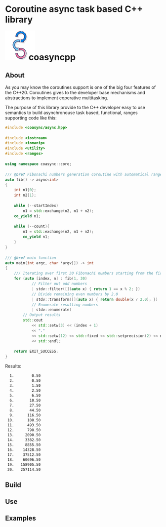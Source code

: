 # Coroutine async task based C++ library
![Coroutine async C++ library](https://github.com/rostislav-nikitin/coasyncpp/blob/main/icon-96.png?raw=true)<strong style="font-size: 200%; margin-left: -20px; vertical-align:baseline;">coasyncpp</strong>

## About
As you may know the coroutines support is one of the big four features of the C++20. Coroutines gives to the developer base mechanisms and abstractions to implement coperative multitasking.

The purpose of this library provide to the C++ developer easy to use semantics to build asynchronouse task based, functional, ranges supporting code like this:


```C++
#include <coasync/async.hpp>

#include <iostream>
#include <iomanip>
#include <utility>
#include <ranges>

using namespace coasync::core;

/// @bref Fibonachi numbers generation coroutine with automatical ranges sucpport.
auto fib() -> async<int>
{
    int n1{0};
    int n2{1};

    while (--startIndex)
        n1 = std::exchange(n2, n1 + n2);
    co_yield n1;

    while (--count){
        n1 = std::exchange(n2, n1 + n2);
        co_yield n1;
    }
}

/// @bref main function
auto main(int argc, char *argv[]) -> int
{
    /// Iterating over first 30 Fibonachi numbers starting from the first number.
    for (auto [index, n] : fib(1, 30) 
            // Filter out odd numbers
            | stdv::filter([](auto x) { return 1 == x % 2; }) 
            // Divide remaining even numbers by 2.0
            | stdv::transform([](auto x) { return double(x / 2.0); }) 
            // Enumerate resulting numbers
            | stdv::enumerate)
        // Output results
        std::cout 
            << std::setw(3) << (index + 1) 
            << "."
            << std::setw(12) << std::fixed << std::setprecision(2) << n
            << std::endl;

    return EXIT_SUCCESS;
}
```
Results:
```Text
  1.        0.50
  2.        0.50
  3.        1.50
  4.        2.50
  5.        6.50
  6.       10.50
  7.       27.50
  8.       44.50
  9.      116.50
 10.      188.50
 11.      493.50
 12.      798.50
 13.     2090.50
 14.     3382.50
 15.     8855.50
 16.    14328.50
 17.    37512.50
 18.    60696.50
 19.   158905.50
 20.   257114.50

```


## Build

## Use

## Examples

